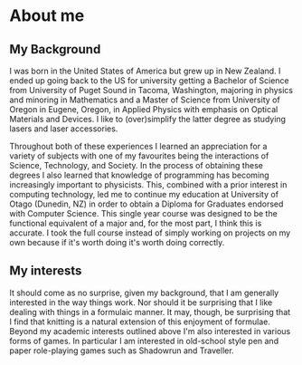 # About me
## My Background
I was born in the United States of America but grew up in New Zealand.
I ended up going back to the US for university getting a Bachelor of Science from University of Puget Sound in Tacoma, Washington, majoring in physics and minoring in Mathematics and a Master of Science from University of Oregon in Eugene, Oregon, in Applied Physics with emphasis on Optical Materials and Devices.
I like to (over)simplify the latter degree as studying lasers and laser accessories.

Throughout both of these experiences I learned an appreciation for a variety of subjects with one of my favourites being the interactions of Science, Technology, and Society.
In the process of obtaining these degrees I also learned that knowledge of programming has becoming increasingly important to physicists.
This, combined with a prior interest in computing technology, led me to continue my education at University of Otago (Dunedin, NZ) in order to obtain a Diploma for Graduates endorsed with Computer Science.
This single year course was designed to be the functional equivalent of a major and, for the most part, I think this is accurate.
I took the full course instead of simply working on projects on my own because if it's worth doing it's worth doing correctly.

## My interests
It should come as no surprise, given my background, that I am generally interested in the way things work.
Nor should it be surprising that I like dealing with things in a formulaic manner.
It may, though, be surprising that I find that knitting is a natural extension of this enjoyment of formulae.
Beyond my academic interests outlined above I'm also interested in various forms of games.
In particular I am interested in old-school style pen and paper role-playing games such as Shadowrun and Traveller.
